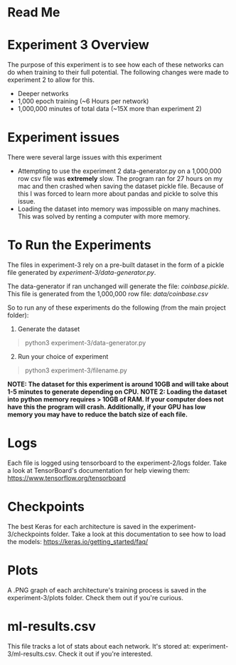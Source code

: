 # Read Me

# Experiment 3 Overview
The purpose of this experiment is to see how each of these networks can do when training to their full potential. The following changes were made to experiment 2 to allow for this.
- Deeper networks
- 1,000 epoch training (~6 Hours per network)
- 1,000,000 minutes of total data (~15X more than experiment 2)

# Experiment issues
There were several large issues with this experiment
- Attempting to use the experiment 2 data-generator.py on a 1,000,000 row csv file was **extremely** slow. The program ran for 27 hours on my mac and then crashed when saving the dataset pickle file. Because of this I was forced to learn more about pandas and pickle to solve this issue.
- Loading the dataset into memory was impossible on many machines. This was solved by renting a computer with more memory.

# To Run the Experiments
The files in experiment-3 rely on a pre-built dataset in the form of a pickle file generated by *experiment-3/data-generator.py*.

The data-generator if ran unchanged will generate the file: *coinbase.pickle*. This file is generated from the 1,000,000 row file: *data/coinbase.csv*

So to run any of these experiments do the following (from the main project folder):
1. Generate the dataset 
> python3 experiment-3/data-generator.py
2. Run your choice of experiment
> python3 experiment-3/filename.py

**NOTE: The dataset for this experiment is around 10GB and will take about 1-5 minutes to generate depending on CPU.**
**NOTE 2: Loading the dataset into python memory requires > 10GB of RAM. If your computer does not have this the program will crash. Additionally, if your GPU has low memory you may have to reduce the batch size of each file.**

# Logs
Each file is logged using tensorboard to the experiment-2/logs folder. 
Take a look at TensorBoard's documentation for help viewing them: https://www.tensorflow.org/tensorboard

# Checkpoints
The best Keras for each architecture is saved in the experiment-3/checkpoints folder.
Take a look at this documentation to see how to load the models: https://keras.io/getting_started/faq/

# Plots
A .PNG graph of each architecture's training process is saved in the experiment-3/plots folder. Check them out if you're curious.

# ml-results.csv
This file tracks a lot of stats about each network. It's stored at: experiment-3/ml-results.csv. Check it out if you're interested.